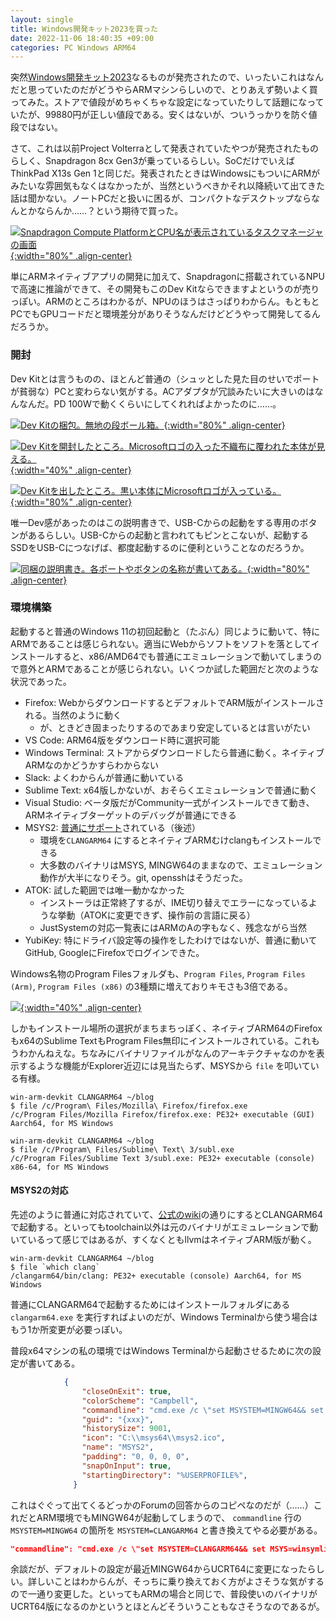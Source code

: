 ```yaml
---
layout: single
title: Windows開発キット2023を買った
date: 2022-11-06 18:40:35 +09:00
categories: PC Windows ARM64
---
```


突然[Windows開発キット2023](https://www.microsoft.com/ja-jp/d/windows-%E9%96%8B%E7%99%BA%E3%82%AD%E3%83%83%E3%83%88-2023/94k0p67w7581?activetab=pivot:%E6%A6%82%E8%A6%81tab)なるものが発売されたので、いったいこれはなんだと思っていたのだがどうやらARMマシンらしいので、とりあえず勢いよく買ってみた。ストアで値段がめちゃくちゃな設定になっていたりして話題になっていたが、99880円が正しい値段である。安くはないが、ついうっかりを防ぐ値段ではない。

さて、これは以前Project Volterraとして発表されていたやつが発売されたものらしく、Snapdragon 8cx Gen3が乗っているらしい。SoCだけでいえばThinkPad X13s Gen 1と同じだ。発表されたときはWindowsにもついにARMがみたいな雰囲気もなくはなかったが、当然というべきかそれ以降続いて出てきた話は聞かない。ノートPCだと扱いに困るが、コンパクトなデスクトップならなんとかならんか……？という期待で買った。

[![Snapdragon Compute PlatformとCPU名が表示されているタスクマネージャの画面](/assets/images/posts/2022-11-06-23-33-36.png){:width="80%" .align-center} ](/assets/images/posts/2022-11-06-23-33-36.png)

単にARMネイティブアプリの開発に加えて、Snapdragonに搭載されているNPUで高速に推論ができて、その開発もこのDev Kitならできますよというのが売りっぽい。ARMのところはわかるが、NPUのほうはさっぱりわからん。もともとPCでもGPUコードだと環境差分がありそうなんだけどどうやって開発してるんだろうか。

### 開封

Dev Kitとは言うものの、ほとんど普通の（シュッとした見た目のせいでポートが貧弱な）PCと変わらない気がする。ACアダプタが冗談みたいに大きいのはなんなんだ。PD 100Wで動くくらいにしてくれればよかったのに……。

[![Dev Kitの梱包。無地の段ボール箱。](/assets/images/posts/20221027223812-N0108578-converted.webp){:width="80%" .align-center} ](/assets/images/posts/20221027223812-N0108578-converted.webp)

[![Dev Kitを開封したところ。Microsoftロゴの入った不織布に覆われた本体が見える。](/assets/images/posts/20221027223753-N0108577-converted.webp){:width="40%" .align-center} ](/assets/images/posts/20221027223753-N0108577-converted.webp)

[![Dev Kitを出したところ。黒い本体にMicrosoftロゴが入っている。](/assets/images/posts/20221027223858-N0108580-converted.webp){:width="80%" .align-center} ](/assets/images/posts/20221027223858-N0108580-converted.webp)

唯一Dev感があったのはこの説明書きで、USB-Cからの起動をする専用のボタンがあるらしい。USB-Cからの起動と言われてもピンとこないが、起動するSSDをUSB-Cにつなげば、都度起動するのに便利ということなのだろうか。

[![同梱の説明書き。各ポートやボタンの名称が書いてある。](/assets/images/posts/20221106_win-devkit-guide.webp){:width="80%" .align-center} ](/assets/images/posts/20221106_win-devkit-guide.webp)

### 環境構築

起動すると普通のWindows 11の初回起動と（たぶん）同じように動いて、特にARMであることは感じられない。適当にWebからソフトをソフトを落としてインストールすると、x86/AMD64でも普通にエミュレーションで動いてしまうので意外とARMであることが感じられない。いくつか試した範囲だと次のような状況であった。

- Firefox: WebからダウンロードするとデフォルトでARM版がインストールされる。当然のように動く
  - が、ときどき固まったりするのであまり安定しているとは言いがたい
- VS Code: ARM64版をダウンロード時に選択可能
- Windows Terminal: ストアからダウンロードしたら普通に動く。ネイティブARMなのかどうかすらわからない
- Slack: よくわからんが普通に動いている
- Sublime Text: x64版しかないが、おそらくエミュレーションで普通に動く
- Visual Studio: ベータ版だがCommunity一式がインストールできて動き、ARMネイティブターゲットのデバッグが普通にできる
- MSYS2: [普通にサポート](https://www.msys2.org/wiki/arm64/)されている（後述）
  - 環境を`CLANGARM64` にするとネイティブARMむけclangもインストールできる
  - 大多数のバイナリはMSYS, MINGW64のままなので、エミュレーション動作が大半になりそう。git, opensshはそうだった。
- ATOK: 試した範囲では唯一動かなかった
  - インストーラは正常終了するが、IME切り替えでエラーになっているような挙動（ATOKに変更できず、操作前の言語に戻る）
  - JustSystemの対応一覧表にはARMのAの字もなく、残念ながら当然
- YubiKey: 特にドライバ設定等の操作をしたわけではないが、普通に動いてGitHub, GoogleにFirefoxでログインできた。

Windows名物のProgram Filesフォルダも、`Program Files`, `Program Files (Arm)`, `Program Files (x86)` の3種類に増えておりキモさも3倍である。

[![](/assets/images/posts/2022-11-07-00-39-00.png){:width="40%" .align-center} ](/assets/images/posts/2022-11-07-00-39-00.png)

しかもインストール場所の選択がまちまちっぽく、ネイティブARM64のFirefoxもx64のSublime TextもProgram Files無印にインストールされている。これもうわかんねえな。ちなみにバイナリファイルがなんのアーキテクチャなのかを表示するような機能がExplorer近辺には見当たらず、MSYSから `file` を叩いている有様。

```console
win-arm-devkit CLANGARM64 ~/blog
$ file /c/Program\ Files/Mozilla\ Firefox/firefox.exe
/c/Program Files/Mozilla Firefox/firefox.exe: PE32+ executable (GUI) Aarch64, for MS Windows

win-arm-devkit CLANGARM64 ~/blog
$ file /c/Program\ Files/Sublime\ Text\ 3/subl.exe
/c/Program Files/Sublime Text 3/subl.exe: PE32+ executable (console) x86-64, for MS Windows
```

#### MSYS2の対応

先述のように普通に対応されていて、[公式のwiki](https://www.msys2.org/wiki/arm64/)の通りにするとCLANGARM64で起動する。といってもtoolchain以外は元のバイナリがエミュレーションで動いているって感じではあるが、すくなくともllvmはネイティブARM版が動く。

```console
win-arm-devkit CLANGARM64 ~/blog
$ file `which clang`
/clangarm64/bin/clang: PE32+ executable (console) Aarch64, for MS Windows
```

普通にCLANGARM64で起動するためにはインストールフォルダにある `clangarm64.exe`  を実行すればよいのだが、Windows Terminalから使う場合はもう1か所変更が必要っぽい。

普段x64マシンの私の環境ではWindows Terminalから起動させるために次の設定が書いてある。

```json
            {
                "closeOnExit": true,
                "colorScheme": "Campbell",
                "commandline": "cmd.exe /c \"set MSYSTEM=MINGW64&& set MSYS=winsymlinks:nativestrict&& set MSYS2_PATH_TYPE=inherit&& C:/msys64/usr/bin/bash.exe --login\"",
                "guid": "{xxx}",
                "historySize": 9001,
                "icon": "C:\\msys64\\msys2.ico",
                "name": "MSYS2",
                "padding": "0, 0, 0, 0",
                "snapOnInput": true,
                "startingDirectory": "%USERPROFILE%",
              }
```

これはぐぐって出てくるどっかのForumの回答からのコピペなのだが（……）これだとARM環境でもMINGW64が起動してしまうので、 `commandline` 行の `MSYSTEM=MINGW64` の箇所を `MSYSTEM=CLANGARM64`  と書き換えてやる必要がある。

```json
"commandline": "cmd.exe /c \"set MSYSTEM=CLANGARM64&& set MSYS=winsymlinks:nativestrict&& set MSYS2_PATH_TYPE=inherit&& C:/msys64/usr/bin/bash.exe --login\"",
```

余談だが、デフォルトの設定が最近MINGW64からUCRT64に変更になったらしい。詳しいことはわからんが、そっちに乗り換えておく方がよさそうな気がするので一通り変更した。といってもARMの場合と同じで、普段使いのバイナリがUCRT64版になるのかというとほとんどそういうこともなさそうなのであるが。


